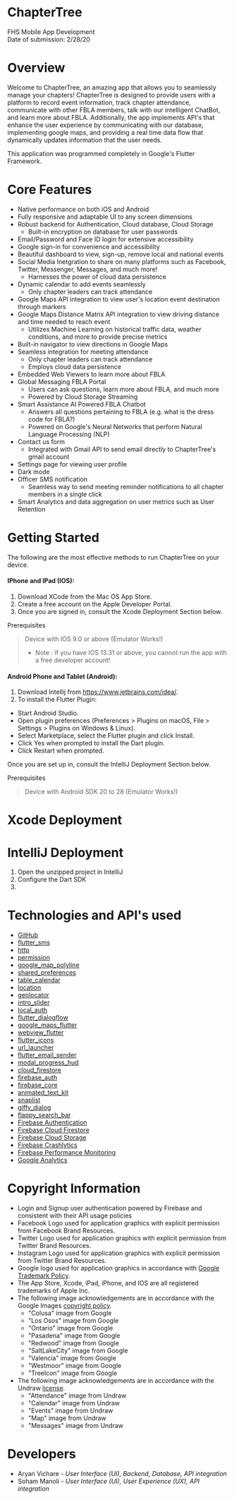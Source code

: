 # ChapterTree
FHS Mobile App Development
<br/>
Date of submission: 2/28/20

# Overview 
Welcome to ChapterTree, an amazing app that allows you to seamlessly manage your chapters! ChapterTree is designed to provide users with a platform to record event information, track chapter attendance, communicate with other FBLA members, talk with our intelligent ChatBot, and learn more about FBLA. Additionally, the app implements API's that enhance the user experience by communicating with our database, implementing google maps, and providing a real time data flow that dynamically updates information that the user needs.  

This application was programmed completely in Google's Flutter Framework.

# Core Features 
- Native performance on both iOS and Android 
- Fully responsive and adaptable UI to any screen dimensions 
- Robust backend for Authentication, Cloud database, Cloud Storage
  - Built-in encryption on database for user passwords
- Email/Password and Face ID login for extensive accessibility 
- Google sign-in for convenience and accessibility
- Beautiful dashboard to view, sign-up, remove local and national events
- Social Media Inetgration to share on many platforms such as Facebook, Twitter, Messenger, Messages, and much more!
  - Harnesses the power of cloud data persistence 
- Dynamic calendar to add events seamlessly 
  - Only chapter leaders can track attendance 
- Google Maps API integration to view user's location event destination through markers
- Google Maps Distance Matrix API integration to view driving distance and time needed to reach event 
  - Utilizes Machine Learning on historical traffic data, weather conditions, and more to provide precise metrics 
- Built-in navigator to view directions in Google Maps 
- Seamless integration for meeting attendance
  - Only chapter leaders can track attendance 
  - Employs cloud data persistence
- Embedded Web Viewers to learn more about FBLA
- Global Messaging FBLA Portal 
  - Users can ask questions, learn more about FBLA, and much more
  - Powered by Cloud Storage Streaming 
- Smart Assistance AI Powered FBLA Chatbot 
  - Answers all questions pertaining to FBLA (e.g. what is the dress code for FBLA?)
  - Powered on Google's Neural Networks that perform Natural Language Processing (NLP)
- Contact us form
  - Integrated with Gmail API to send email directly to ChapterTree's gmail account
- Settings page for viewing user profile
- Dark mode 
- Officer SMS notification 
  - Seamless way to send meeting reminder notifications to all chapter members in a single click
- Smart Analytics and data aggregation on user metrics such as User Retention
  
# Getting Started
  The following are the most effective methods to run ChapterTree on your device.
  
  #### IPhone and IPad (IOS): 
  1. Download XCode from the Mac OS App Store.
  2. Create a free account on the Apple Developer Portal.
  3. Once you are signed in, consult the Xcode Deployment Section below.
   
  Prerequisites
  > Device with IOS 9.0 or above (Emulator Works!)
  > - Note : If you have IOS 13.31 or above, you cannot run the app with a free developer account!
  #### Android Phone and Tablet (Android): 
  1. Download Intellij from https://www.jetbrains.com/idea/.
  2. To install the Flutter Plugin:
  - Start Android Studio.
  - Open plugin preferences (Preferences > Plugins on macOS, File > Settings > Plugins on Windows & Linux).
  - Select Marketplace, select the Flutter plugin and click Install.
  - Click Yes when prompted to install the Dart plugin.
  - Click Restart when prompted.
  
  Once you are set up in, consult the IntelliJ Deployment Section below.
   
  Prerequisites
  > Device with Android SDK 20 to 28 (Emulator Works!)


# Xcode Deployment
  
# IntelliJ Deployment
 1. Open the unzipped project in IntelliJ
 2. Configure the Dart SDK
 3. 
  
# Technologies and API's used

- [GitHub](http://github.com)
- [flutter_sms](https://pub.dev/packages/flutter_sms)
- [http](https://pub.dev/packages/http)
- [permission](https://pub.dev/packages/permission)
- [google_map_polyline](https://pub.dev/packages/google_map_polyline)
- [shared_preferences](https://pub.dev/packages/shared_preferences)
- [table_calendar](https://pub.dev/packages/table_calendar)
- [location](https://pub.dev/packages/location)
- [geolocator](https://pub.dev/packages/geolocator)
- [intro_slider](https://pub.dev/packages/intro_slider)
- [local_auth](https://pub.dev/packages/local_auth)
- [flutter_dialogflow](https://pub.dev/packages/flutter_dialogflow)
- [google_maps_flutter](https://pub.dev/packages/google_maps_flutter)
- [webview_flutter](https://pub.dev/packages/webview_flutter)
- [flutter_icons](https://pub.dev/packages/flutter_icons)
- [url_launcher](https://pub.dev/packages/url_launcher)
- [flutter_email_sender](https://pub.dev/packages/flutter_email_sender)
- [modal_progress_hud](https://pub.dev/packages/modal_progress_hud)
- [cloud_firestore](https://pub.dev/packages/cloud_firestore)
- [firebase_auth](https://pub.dev/packages/firebase_auth)
- [firebase_core](https://pub.dev/packages/firebase_core)
- [animated_text_kit](https://pub.dev/packages/animated_text_kit)
- [snaplist](https://pub.dev/packages/snaplist)
- [giffy_dialog](https://pub.dev/packages/giffy_dialog)
- [flappy_search_bar](https://pub.dev/packages/flappy_search_bar)
- [Firebase Authentication](https://firebase.google.com/products/auth)
- [Firebase Cloud Firestore](https://firebase.google.com/products/firestore)
- [Firebase Cloud Storage](https://firebase.google.com/products/storage)
- [Firebase Crashlytics](https://firebase.google.com/products/crashlytics)
- [Firebase Performance Monitoring](https://firebase.google.com/products/performance)
- [Google Analytics](https://analytics.google.com/)

# Copyright Information
* Login and Signup user authentication powered by Firebase and consistent with their API usage policies
* Facebook Logo used for application graphics with explicit permission from Facebook Brand Resources.
* Twitter Logo used for application graphics with explicit permission from Twitter Brand Resources.
* Instagram Logo used for application graphics with explicit permission from Twitter Brand Resources.
* Google logo used for application graphics in accordance with [Google Trademark Policy](https://www.google.com/permissions/trademark/rules.html).
* The App Store, Xcode, iPad, iPhone, and IOS are all registered trademarks of Apple Inc.
* The following image acknowledgements are in accordance with the Google Images [copyright policy](https://support.google.com/websearch/answer/29508?hl=en).
  - "Colusa" image from Google
  - "Los Osos" image from Google
  - "Ontario" image from Google
  - "Pasadena" image from Google
  - "Redwood" image from Google
  - "SaltLakeCity" image from Google
  - "Valencia" image from Google
  - "Westmoor" image from Google
  - "TreeIcon" image from Google
* The following image acknowledgements are in accordance with the Undraw [license](https://undraw.co/license).
  - "Attendance" image from Undraw
  - "Calendar" image from Undraw
  - "Events" image from Undraw
  - "Map" image from Undraw
  - "Messages" image from Undraw
  





# Developers 
* Aryan Vichare - <i>User Interface (UI), Backend, Database, API integration</i>
* Soham Manoli - <i>User Interface (UI), User Experience (UX), API integration</i>

